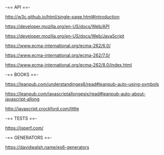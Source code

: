 -== API ==-

http://w3c.github.io/html/single-page.html#introduction

https://developer.mozilla.org/en-US/docs/Web/API

https://developer.mozilla.org/en-US/docs/Web/JavaScript

https://www.ecma-international.org/ecma-262/6.0/

https://www.ecma-international.org/ecma-262/7.0/

https://www.ecma-international.org/ecma-262/8.0/index.html


-== BOOKS ==-


https://leanpub.com/understandinges6/read#leanpub-auto-using-symbols

https://leanpub.com/javascriptallongesix/read#leanpub-auto-about-javascript-allong

http://javascript.crockford.com/little

-== TESTS ==-

https://jsperf.com/

-== GENERATORS ==-

https://davidwalsh.name/es6-generators
